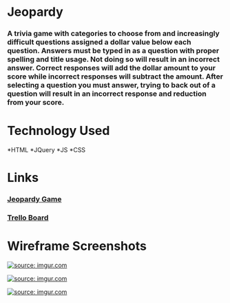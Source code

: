# Jeopardy 

### A trivia game with categories to choose from and increasingly difficult questions assigned a dollar value below each question. Answers must be typed in as a question with proper spelling and title usage. Not doing so will result in an incorrect answer. Correct responses will add the dollar amount to your score while incorrect responses will subtract the amount. After selecting a question you must answer, trying to back out of a question will result in an incorrect response and reduction from your score.

# Technology Used
*HTML 
*JQuery 
*JS 
*CSS

# Links

### [Jeopardy Game](https://michaelsjeopardygame.bitballoon.com)

### [Trello Board](https://trello.com/b/zelRck1y/wdi-11-project-1)


# Wireframe Screenshots

<a href="http://imgur.com/Z2IGSGp"><img src="http://i.imgur.com/Z2IGSGp.png" title="source: imgur.com" /></a>

<a href="http://imgur.com/kryUNOm"><img src="http://i.imgur.com/kryUNOm.png" title="source: imgur.com" /></a>

<a href="http://imgur.com/ObL6U7s"><img src="http://i.imgur.com/ObL6U7s.png" title="source: imgur.com" /></a>